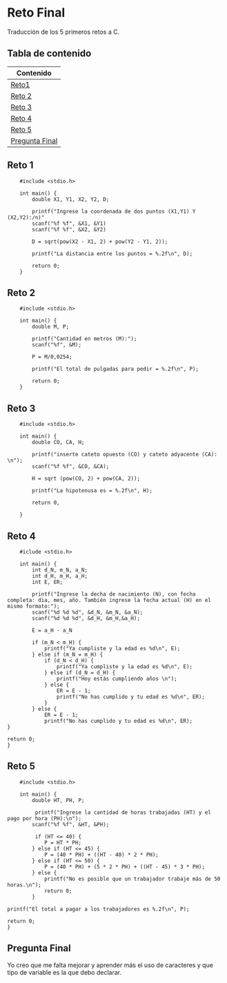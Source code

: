 # Reto Final
Traducción de los 5 primeros retos a C.

## Tabla de contenido
|Contenido|
|---------|
|[Reto1](#reto-1)|
|[Reto 2](#reto-2)|
|[Reto 3](#reto-3)|
|[Reto 4](#reto-4)|
|[Reto 5](#reto-5)|
|[Pregunta Final](#pregunta-final)|
## Reto 1

        #include <stdio.h>

        int main() {
            double X1, Y1, X2, Y2, D;

            printf("Ingrese la coordenada de dos puntos (X1,Y1) Y (X2,Y2):/n)"
            scanf("%f %f", &X1, &Y1)
            scanf("%f %f", &X2, &Y2)

            D = sqrt(pow(X2 - X1, 2) + pow(Y2 - Y1, 2));

            printf("La distancia entre los puntos = %.2f\n", D);
    
            return 0;
        }

## Reto 2

        #include <stdio.h>

        int main() {
            double M, P;

            printf("Cantidad en metros (M):");
            scanf("%f", &M);

            P = M/0,0254;

            printf("El total de pulgadas para pedir = %.2f\n", P);

            return 0;
        }


## Reto 3

        #include <stdio.h>

        int main() {
            double CO, CA, H;

            printf("inserte cateto opuesto (CO) y cateto adyacente (CA): \n");
            scanf("%f %f", &CO, &CA);

            H = sqrt (pow(CO, 2) + pow(CA, 2));

            printf("La hipotenusa es = %.2f\n", H);

            return 0,

        }

## Reto 4

        #iclude <stdio.h>

        int main() {
            int d_N, m_N, a_N;
            int d_H, m_H, a_H;
            int E, ER;

            printf("Ingrese la decha de nacimiento (N), con fecha completa: dia, mes, año. También ingrese la fecha actual (H) en el mismo formato:");
            scanf("%d %d %d", &d_N, &m_N, &a_N);
            scanf("%d %d %d", &d_H, &m_H,&a_H);

            E = a_H - a_N

            if (m_N < m_H) {
                printf("Ya cumpliste y la edad es %d\n", E);
            } else if (m_N = m_H) {
                if (d_N < d_H) {
                    printf("Ya cumpliste y la edad es %d\n", E);
                } else if (d_N = d_H) {
                    printf("Hoy estás cumpliendo años \n");
                } else {
                    ER = E - 1;
                    printf("No has cumplido y tu edad es %d\n", ER);
                }
            } else {
                ER = E - 1;
                printf("No has cumplido y tu edad es %d\n", ER);
    }
    
    return 0;
    }


## Reto 5

        #include <stdio.h>

        int main() {
            double HT, PH, P;
    
             printf("Ingrese la cantidad de horas trabajadas (HT) y el pago por hora (PH):\n");
            scanf("%f %f", &HT, &PH);
    
             if (HT <= 40) {
                P = HT * PH;
            } else if (HT <= 45) {
                P = (40 * PH) + ((HT - 40) * 2 * PH);
            } else if (HT <= 50) {
                P = (40 * PH) + (5 * 2 * PH) + ((HT - 45) * 3 * PH);
            } else {
                printf("No es posible que un trabajador trabaje más de 50 horas.\n");
                return 0;
            }
    
    printf("El total a pagar a los trabajadores es %.2f\n", P);
    
    return 0;
    }

## Pregunta Final
Yo creo que me falta mejorar y aprender más el uso de caracteres y que tipo de variable es la que debo declarar.
    

